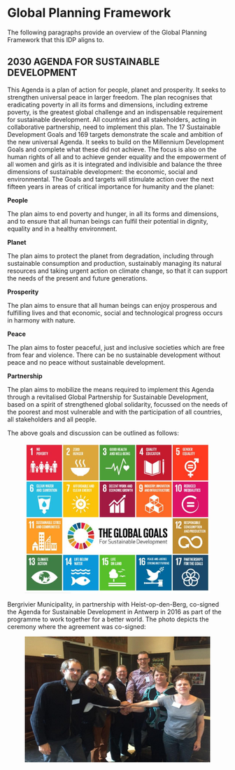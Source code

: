 # Global Planning Framework

The following paragraphs provide an overview of the Global Planning Framework that this IDP aligns to.

## 2030 AGENDA FOR SUSTAINABLE DEVELOPMENT

This Agenda is a plan of action for people, planet and prosperity. It seeks to strengthen universal peace in larger freedom. The plan recognises that eradicating poverty in all its forms and dimensions, including extreme poverty, is the greatest global challenge and an indispensable requirement for sustainable development. All countries and all stakeholders, acting in collaborative partnership, need to implement this plan. The 17 Sustainable Development Goals and 169 targets demonstrate the scale and ambition of the new universal Agenda. It seeks to build on the Millennium Development Goals and complete what these did not achieve. The focus is also on the human rights of all and to achieve gender equality and the empowerment of all women and girls as it is integrated and indivisible and balance the three dimensions of sustainable development: the economic, social and environmental. The Goals and targets will stimulate action over the next fifteen years in areas of critical importance for humanity and the planet:

**People**

The plan aims to end poverty and hunger, in all its forms and dimensions, and to ensure that all human beings can fulfil their potential in dignity, equality and in a healthy environment.

**Planet**

The plan aims to protect the planet from degradation, including through sustainable consumption and production, sustainably managing its natural resources and taking urgent action on climate change, so that it can support the needs of the present and future generations.

**Prosperity**

The plan aims to ensure that all human beings can enjoy prosperous and fulfilling lives and that economic, social and technological progress occurs in harmony with nature.

**Peace**

The plan aims to foster peaceful, just and inclusive societies which are free from fear and violence. There can be no sustainable development without peace and no peace without sustainable development.

**Partnership**

The plan aims to mobilize the means required to implement this Agenda through a revitalised Global Partnership for Sustainable Development, based on a spirit of strengthened global solidarity, focussed on the needs of the poorest and most vulnerable and with the participation of all countries, all stakeholders and all people.

The above goals and discussion can be outlined as follows:

<figure><img src="../../.gitbook/assets/-041-041.jpg" alt=""><figcaption></figcaption></figure>

Bergrivier Municipality, in partnership with Heist-op-den-Berg, co-signed the Agenda for Sustainable Development in Antwerp in 2016 as part of the programme to work together for a better world. The photo depicts the ceremony where the agreement was co-signed:

<figure><img src="../../.gitbook/assets/-041-040.jpg" alt=""><figcaption></figcaption></figure>
